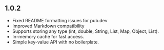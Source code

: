 ## 1.0.2

- Fixed README formatting issues for pub.dev
- Improved Markdown compatibility
- Supports storing any type (int, double, String, List, Map, Object, List<Object>).
- In-memory cache for fast access.
- Simple key-value API with no boilerplate.
